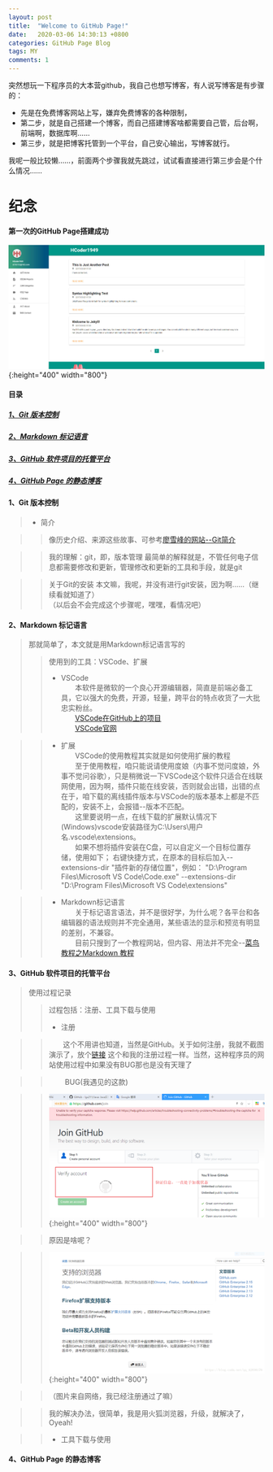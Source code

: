 ```yaml
---
layout: post
title:  "Welcome to GitHub Page!"
date:   2020-03-06 14:30:13 +0800
categories: GitHub Page Blog
tags: MY
comments: 1
---
```


突然想玩一下程序员的大本营github，我自己也想写博客，有人说写博客是有步骤的：
* 先是在免费博客网站上写，嫌弃免费博客的各种限制，
* 第二步，就是自己搭建一个博客，而自己搭建博客啥都需要自己管，后台啊，前端啊，数据库啊……
* 第三步，就是把博客托管到一个平台，自己安心输出，写博客就行。

我呢一般比较懒……，前面两个步骤我就先跳过，试试看直接进行第三步会是个什么情况……

# 纪念
#### 第一次的GitHub Page搭建成功

![pic1](/pic/1.1.jpg "可选标题"){:height="400" width="800"}

#### 目录
##### [1、Git 版本控制](#1)
##### [2、Markdown 标记语言](#2)
##### [3、GitHub 软件项目的托管平台](#3)
##### [4、GitHub Page 的静态博客](#4)

<h4 id="1">1、Git 版本控制</h4>

> * 简介

>>像历史介绍、来源这些故事、可参考[廖雪峰的网站--Git简介](https://www.liaoxuefeng.com/wiki/896043488029600/896067008724000)

>>我的理解：git，即，版本管理
最简单的解释就是，不管任何电子信息都需要修改和更新，管理修改和更新的工具和手段，就是git

>>关于Git的安装
本文嘛，我呢，并没有进行git安装，因为啊……（继续看就知道了）   
（以后会不会完成这个步骤呢，嘿嘿，看情况吧）

<h4 id="2">2、Markdown 标记语言</h4>

> 那就简单了，本文就是用Markdown标记语言写的
>> 使用到的工具：VSCode、扩展
>> * VSCode   
&#160; &#160; &#160; &#160;本软件是微软的一个良心开源编辑器，简直是前端必备工具，它以强大的免费，开源，轻量，跨平台的特点收货了一大批忠实粉丝。  
&#160; &#160; &#160; &#160;[VSCode在GitHub上的项目](https://github.com/Microsoft/vscode)  
&#160; &#160; &#160; &#160;[VSCode官网](https://code.visualstudio.com)  

>> * 扩展  
&#160; &#160; &#160; &#160;VSCode的使用教程其实就是如何使用扩展的教程  
&#160; &#160; &#160; &#160;至于使用教程，咱只能说请使用度娘（内事不觉问度娘，外事不觉问谷歌），只是稍微说一下VSCode这个软件只适合在线联网使用，因为啊，插件只能在线安装，否则就会出错，出错的点在于，咱下载的离线插件版本与VSCode的版本基本上都是不匹配的，安装不上，会报错--版本不匹配。  
&#160; &#160; &#160; &#160;这里要说明一点，在线下载的扩展默认情况下(Windows)vscode安装路径为C:\Users\用户名\.vscode\extensions。  
&#160; &#160; &#160; &#160;如果不想将插件安装在C盘，可以自定义一个目标位置存储，使用如下；
右键快捷方式，在原本的目标后加入--extensions-dir "插件新的存储位置"，例如：
"D:\Program Files\Microsoft VS Code\Code.exe" --extensions-dir "D:\Program Files\Microsoft VS Code\extensions"

>> * Markdown标记语言   
&#160; &#160; &#160; &#160;关于标记语言语法，并不是很好学，为什么呢？各平台和各编辑器的语法规则并不完全通用，某些语法的显示和预览有明显的差别，不兼容。  
&#160; &#160; &#160; &#160;目前只搜到了一个教程网站，但内容、用法并不完全--[菜鸟教程之Markdown 教程](https://www.runoob.com/markdown/md-tutorial.html)

<h4 id="3">3、GitHub 软件项目的托管平台</h4>

> 使用过程记录
>> 过程包括：注册、工具下载与使用
>> * 注册   

>> &#160; &#160; &#160; &#160;这个不用讲也知道，当然是GitHub。关于如何注册，我就不截图演示了，放个[链接](https://blog.csdn.net/zwp15133551208/article/details/102749789) 这个和我的注册过程一样。当然，这种程序员的网站使用过程中如果没有BUG那也是没有天理了

>> &#160; &#160; &#160; &#160; BUG(我遇见的这款)

>> ![pic1](/pic/1.2.png "可选标题"){:height="400" width="800"}

>> 原因是啥呢？

>> ![pic1](/pic/1.3.png "可选标题"){:height="400" width="800"}

>> （图片来自网络，我已经注册通过了嘛）

>> 我的解决办法，很简单，我是用火狐浏览器，升级，就解决了，Oyeah!

>> * 工具下载与使用   
<h4 id="4">4、GitHub Page 的静态博客</h4>
